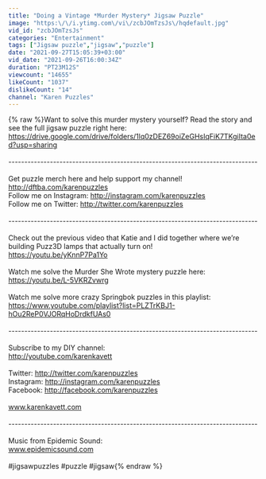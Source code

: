 ```yaml
---
title: "Doing a Vintage *Murder Mystery* Jigsaw Puzzle"
image: "https:\/\/i.ytimg.com\/vi\/zcbJOmTzsJs\/hqdefault.jpg"
vid_id: "zcbJOmTzsJs"
categories: "Entertainment"
tags: ["Jigsaw puzzle","jigsaw","puzzle"]
date: "2021-09-27T15:05:39+03:00"
vid_date: "2021-09-26T16:00:34Z"
duration: "PT23M12S"
viewcount: "14655"
likeCount: "1037"
dislikeCount: "14"
channel: "Karen Puzzles"
---
```

{% raw %}Want to solve this murder mystery yourself? Read the story and see the full jigsaw puzzle right here: <a rel="nofollow" target="blank" href="https://drive.google.com/drive/folders/1lq0zDEZ69oiZeGHsIqFiK7TKgiIta0ed?usp=sharing">https://drive.google.com/drive/folders/1lq0zDEZ69oiZeGHsIqFiK7TKgiIta0ed?usp=sharing</a><br /><br />------------------------------------------------------------------------------<br /><br />Get puzzle merch here and help support my channel! <a rel="nofollow" target="blank" href="http://dftba.com/karenpuzzles">http://dftba.com/karenpuzzles</a><br />Follow me on Instagram: <a rel="nofollow" target="blank" href="http://instagram.com/karenpuzzles">http://instagram.com/karenpuzzles</a><br />Follow me on Twitter: <a rel="nofollow" target="blank" href="http://twitter.com/karenpuzzles">http://twitter.com/karenpuzzles</a><br /><br />------------------------------------------------------------------------------<br /><br />Check out the previous video that Katie and I did together where we’re building Puzz3D lamps that actually turn on!<br /><a rel="nofollow" target="blank" href="https://youtu.be/yKnnP7Pa1Yo">https://youtu.be/yKnnP7Pa1Yo</a><br /><br />Watch me solve the Murder She Wrote mystery puzzle here:<br /><a rel="nofollow" target="blank" href="https://youtu.be/L-5VKRZvwrg">https://youtu.be/L-5VKRZvwrg</a><br /><br />Watch me solve more crazy Springbok puzzles in this playlist:<br /><a rel="nofollow" target="blank" href="https://www.youtube.com/playlist?list=PLZTrKBJ1-hOu2ReP0VJORqHoDrdkfUAs0">https://www.youtube.com/playlist?list=PLZTrKBJ1-hOu2ReP0VJORqHoDrdkfUAs0</a><br /><br />------------------------------------------------------------------------------<br /><br />Subscribe to my DIY channel:<br /><a rel="nofollow" target="blank" href="http://youtube.com/karenkavett">http://youtube.com/karenkavett</a><br /><br />Twitter: <a rel="nofollow" target="blank" href="http://twitter.com/karenpuzzles">http://twitter.com/karenpuzzles</a><br />Instagram: <a rel="nofollow" target="blank" href="http://instagram.com/karenpuzzles">http://instagram.com/karenpuzzles</a><br />Facebook: <a rel="nofollow" target="blank" href="http://facebook.com/karenpuzzles">http://facebook.com/karenpuzzles</a><br /><br />www.karenkavett.com<br /><br />------------------------------------------------------------------------------<br /><br />Music from Epidemic Sound:<br />www.epidemicsound.com<br /><br />#jigsawpuzzles #puzzle #jigsaw{% endraw %}

